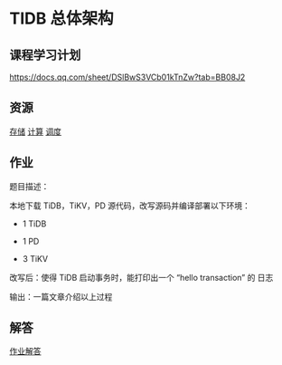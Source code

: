 # TIDB 总体架构

## 课程学习计划

<https://docs.qq.com/sheet/DSlBwS3VCb01kTnZw?tab=BB08J2>

## 资源

[存储](https://pingcap.com/blog-cn/tidb-internal-1/)
[计算](https://pingcap.com/blog-cn/tidb-internal-2/)
[调度](https://pingcap.com/blog-cn/tidb-internal-3/)

## 作业

题目描述：

本地下载 TiDB，TiKV，PD 源代码，改写源码并编译部署以下环境：

- 1 TiDB

- 1 PD

- 3 TiKV

改写后：使得 TiDB 启动事务时，能打印出一个 “hello transaction” 的 日志

输出：一篇文章介绍以上过程

## 解答

[作业解答](homework.md)
